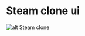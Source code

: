 # Steam clone ui


![alt Steam clone](https://github.com/Tklao/assets/blob/dev/Peek%2030-07-2022%2010-12.gif)

